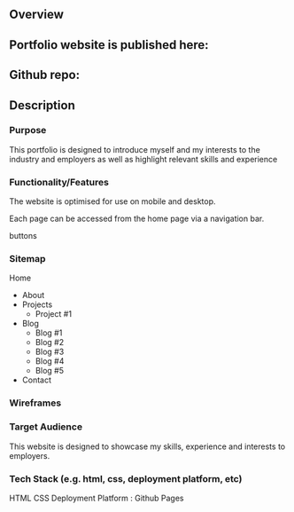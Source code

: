 ## Overview 

## Portfolio website is published here: 

## Github repo: 

## Description 

### Purpose

This portfolio is designed to introduce myself and my interests to the industry and employers as well as highlight relevant skills and experience

### Functionality/Features 

The website is optimised for use on mobile and desktop. 

Each page can be accessed from the home page via a navigation bar. 

buttons 

### Sitemap 

Home
- About  
- Projects 
  - Project #1 
- Blog
    - Blog #1 
    - Blog #2 
    - Blog #3
    - Blog #4 
    - Blog #5
- Contact 

### Wireframes 



### Target Audience 

This website is designed to showcase my skills, experience and interests to employers. 

### Tech Stack (e.g. html, css, deployment platform, etc)

HTML
CSS 
Deployment Platform : Github Pages